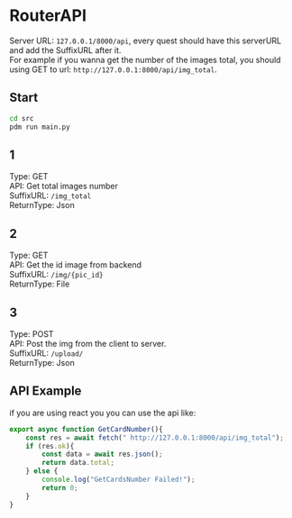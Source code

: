 # RouterAPI
Server URL: `127.0.0.1/8000/api`, every quest should have this serverURL and add the SuffixURL after it.  
For example if you wanna get the number of the images total, you should using GET to url: `http://127.0.0.1:8000/api/img_total`.

## Start
```bash
cd src
pdm run main.py
```


## 1
Type: GET  
API: Get total images number  
SuffixURL: `/img_total`  
ReturnType: Json  

## 2
Type: GET  
API: Get the id image from backend  
SuffixURL: `/img/{pic_id}`  
ReturnType: File  

## 3
Type: POST  
API: Post the img from the client to server.  
SuffixURL: `/upload/`  
ReturnType: Json

## API Example 
if you are using react you you can use the api like:
```javascript
export async function GetCardNumber(){
    const res = await fetch(" http://127.0.0.1:8000/api/img_total");
    if (res.ok){
        const data = await res.json();
        return data.total;
    } else {
        console.log("GetCardsNumber Failed!");
        return 0;
    }
}
```



